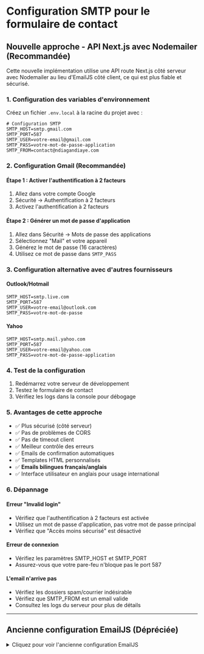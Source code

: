# Configuration SMTP pour le formulaire de contact

## Nouvelle approche - API Next.js avec Nodemailer (Recommandée)

Cette nouvelle implémentation utilise une API route Next.js côté serveur avec Nodemailer au lieu d'EmailJS côté client, ce qui est plus fiable et sécurisé.

### 1. Configuration des variables d'environnement

Créez un fichier `.env.local` à la racine du projet avec :

```env
# Configuration SMTP
SMTP_HOST=smtp.gmail.com
SMTP_PORT=587
SMTP_USER=votre-email@gmail.com
SMTP_PASS=votre-mot-de-passe-application
SMTP_FROM=contact@ndiagandiaye.com
```

### 2. Configuration Gmail (Recommandée)

#### Étape 1 : Activer l'authentification à 2 facteurs

1. Allez dans votre compte Google
2. Sécurité → Authentification à 2 facteurs
3. Activez l'authentification à 2 facteurs

#### Étape 2 : Générer un mot de passe d'application

1. Allez dans Sécurité → Mots de passe des applications
2. Sélectionnez "Mail" et votre appareil
3. Générez le mot de passe (16 caractères)
4. Utilisez ce mot de passe dans `SMTP_PASS`

### 3. Configuration alternative avec d'autres fournisseurs

#### Outlook/Hotmail

```env
SMTP_HOST=smtp.live.com
SMTP_PORT=587
SMTP_USER=votre-email@outlook.com
SMTP_PASS=votre-mot-de-passe
```

#### Yahoo

```env
SMTP_HOST=smtp.mail.yahoo.com
SMTP_PORT=587
SMTP_USER=votre-email@yahoo.com
SMTP_PASS=votre-mot-de-passe-application
```

### 4. Test de la configuration

1. Redémarrez votre serveur de développement
2. Testez le formulaire de contact
3. Vérifiez les logs dans la console pour débogage

### 5. Avantages de cette approche

- ✅ Plus sécurisé (côté serveur)
- ✅ Pas de problèmes de CORS
- ✅ Pas de timeout client
- ✅ Meilleur contrôle des erreurs
- ✅ Emails de confirmation automatiques
- ✅ Templates HTML personnalisés
- ✅ **Emails bilingues français/anglais**
- ✅ Interface utilisateur en anglais pour usage international

### 6. Dépannage

#### Erreur "Invalid login"

- Vérifiez que l'authentification à 2 facteurs est activée
- Utilisez un mot de passe d'application, pas votre mot de passe principal
- Vérifiez que "Accès moins sécurisé" est désactivé

#### Erreur de connexion

- Vérifiez les paramètres SMTP_HOST et SMTP_PORT
- Assurez-vous que votre pare-feu n'bloque pas le port 587

#### L'email n'arrive pas

- Vérifiez les dossiers spam/courrier indésirable
- Vérifiez que SMTP_FROM est un email valide
- Consultez les logs du serveur pour plus de détails

---

## Ancienne configuration EmailJS (Dépréciée)

<details>
<summary>Cliquez pour voir l'ancienne configuration EmailJS</summary>

### Variables d'environnement (Ancien système)

```env
NEXT_PUBLIC_EMAILJS_PUBLIC_KEY=r-xsl3lV8GxOC7HEP
NEXT_PUBLIC_EMAILJS_SERVICE_ID=service_vc3ag3p
NEXT_PUBLIC_EMAILJS_TEMPLATE_ID=template_gj0vzz7
```

**Note :** Cette configuration est maintenant dépréciée en faveur de l'API Next.js plus robuste.

</details>
